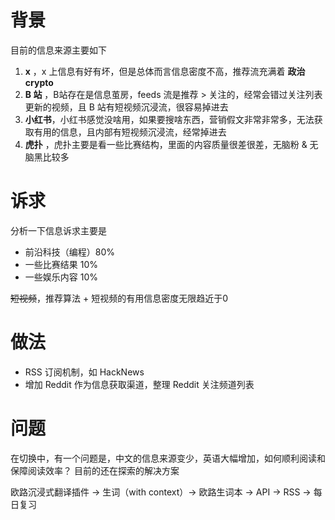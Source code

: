 
# 背景
目前的信息来源主要如下
1. **x** ，x 上信息有好有坏，但是总体而言信息密度不高，推荐流充满着 **政治** **crypto** 
2. **B 站** ，B站存在是信息茧房，feeds 流是推荐 > 关注的，经常会错过关注列表更新的视频，且 B 站有短视频沉浸流，很容易掉进去
3. **小红书**，小红书感觉没啥用，如果要搜啥东西，营销假文非常非常多，无法获取有用的信息，且内部有短视频沉浸流，经常掉进去
4. **虎扑** ，虎扑主要是看一些比赛结构，里面的内容质量很差很差，无脑粉 & 无脑黑比较多
# 诉求
分析一下信息诉求主要是
* 前沿科技（编程）80%
* 一些比赛结果 10%
* 一些娱乐内容 10%

~~短视频~~，推荐算法 + 短视频的有用信息密度无限趋近于0
# 做法
* RSS 订阅机制，如 HackNews
* 增加 Reddit 作为信息获取渠道，整理 Reddit 关注频道列表
# 问题
在切换中，有一个问题是，中文的信息来源变少，英语大幅增加，如何顺利阅读和保障阅读效率？
目前的还在探索的解决方案

 欧路沉浸式翻译插件 -> 生词（with context）-> 欧路生词本 -> API -> RSS -> 每日复习
